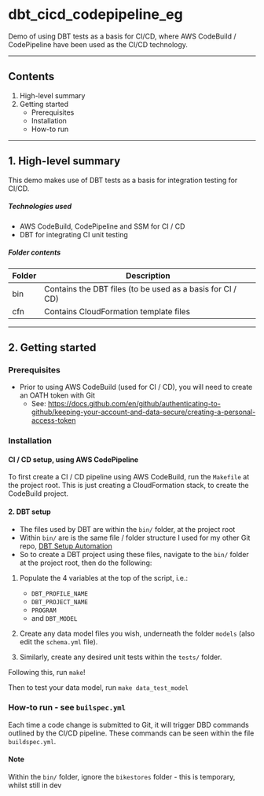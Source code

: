 # dbt_cicd_codepipeline_eg

Demo of using DBT tests as a basis for CI/CD, where AWS CodeBuild / CodePipeline have been used as the CI/CD technology.

---

## Contents

1. High-level summary
2. Getting started
    * Prerequisites
    * Installation
    * How-to run

---

## 1. High-level summary

This demo makes use of DBT tests as a basis for integration testing for CI/CD.

##### Technologies used
* AWS CodeBuild, CodePipeline and SSM for CI / CD
* DBT for integrating CI unit testing

##### Folder contents

| Folder                    | Description                                                                                       |
| --------------------------| --------------------------------------------------------------------------------------------------|
| bin            | Contains the DBT files (to be used as a basis for CI / CD) |
| cfn            | Contains CloudFormation template files |

---

## 2. Getting started

### Prerequisites

* Prior to using AWS CodeBuild (used for CI / CD), you will need to create an OATH token with Git
    * See: https://docs.github.com/en/github/authenticating-to-github/keeping-your-account-and-data-secure/creating-a-personal-access-token
### Installation

#### CI / CD setup, using AWS CodePipeline

To first create a CI / CD pipeline using AWS CodeBuild, run the `Makefile` at the project root. This is just creating a CloudFormation stack, to create the CodeBuild project.

#### 2. DBT setup

* The files used by DBT are within the `bin/` folder, at the project root
* Within `bin/` are is the same file / folder structure I used for my other Git repo, [DBT Setup Automation](https://github.com/paulf-999/dbt_setup_automation)
* So to create a DBT project using these files, navigate to the `bin/` folder at the project root, then do the following:

1. Populate the 4 variables at the top of the script, i.e.:

    * `DBT_PROFILE_NAME`
    * `DBT_PROJECT_NAME`
    * `PROGRAM`
    * and `DBT_MODEL`

2. Create any data model files you wish, underneath the folder `models` (also edit the `schema.yml` file).
3. Similarly, create any desired unit tests within the `tests/` folder.

Following this, run `make`!

Then to test your data model, run `make data_test_model`
### How-to run - see `builspec.yml`

Each time a code change is submitted to Git, it will trigger DBD commands outlined by the CI/CD pipeline. These commands can be seen within the file `buildspec.yml`.

#### Note

Within the `bin/` folder, ignore the `bikestores` folder - this is temporary, whilst still in dev
